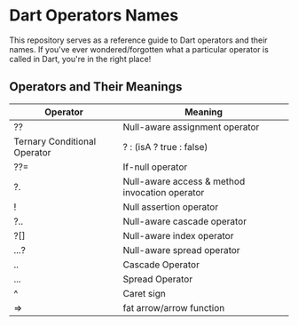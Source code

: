 # Dart Operators Names

This repository serves as a reference guide to Dart operators and their names. If you've ever wondered/forgotten what a particular operator is called in Dart, you're in the right place! 

## Operators and Their Meanings

Operator | Meaning
--- | --- |
?? | Null-aware assignment operator
Ternary Conditional Operator | ? : (isA ? true : false)
??=	 | If-null operator
?. | Null-aware access & method invocation operator
! |	Null assertion operator
?..	| Null-aware cascade operator
?[]	| Null-aware index operator
...?	| Null-aware spread operator
.. | Cascade Operator
... | Spread Operator
^ | Caret sign
=> | fat arrow/arrow function
